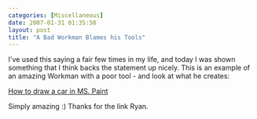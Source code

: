 ```yaml
---
categories: [Miscellaneous]
date: 2007-01-31 01:35:58
layout: post
title: "A Bad Workman Blames his Tools"
---
```

I've used this saying a fair few times in my life, and today I was shown something that I think backs the statement up nicely. This is an example of an amazing Workman with a poor tool - and look at what he creates:

<a href="http://www.youtube.com/watch?v=ElrldD02if0" target="_blank" title="How to draw a car in MS. Paint">How to draw a car in MS. Paint</a>

Simply amazing :)  Thanks for the link Ryan.
